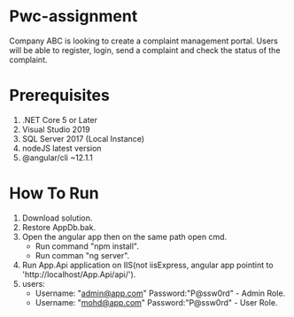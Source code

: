 # Pwc-assignment
Company ABC is looking to create a complaint management portal. Users will be able to register, login, send a complaint and check the status of the complaint.


# Prerequisites
1. .NET Core 5 or Later
2. Visual Studio 2019
3. SQL Server 2017 (Local Instance)
4. nodeJS latest version
5. @angular/cli ~12.1.1

# How To Run
1. Download solution.
2. Restore AppDb.bak.
3. Open the angular app then on the same path open cmd. 
   - Run command "npm install".
   - Run comman "ng server".
4. Run App.Api application on IIS(not iisExpress, angular app pointint to 'http://localhost/App.Api/api/').
5. users:
   - Username: "admin@app.com" Password:"P@ssw0rd" - Admin Role.
   - Username: "mohd@app.com" Password:"P@ssw0rd" - User Role.
